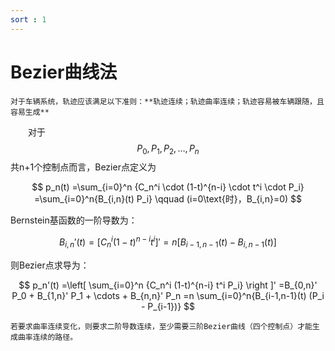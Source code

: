 ```yaml
---
sort : 1
---
```


# Bezier曲线法

```note
对于车辆系统，轨迹应该满足以下准则：**轨迹连续；轨迹曲率连续；轨迹容易被车辆跟随，且容易生成**
```
&emsp;&emsp;对于$$ P_0,P_1,P_2,\ldots,P_n $$共n+1个控制点而言，Bezier点定义为

$$ p_n(t)
=\sum_{i=0}^n {C_n^i \cdot (1-t)^{n-i} \cdot t^i \cdot P_i}
=\sum_{i=0}^n{B_{i,n}(t) P_i} 
\qquad (i=0\text{时}，B_{i,n}=0)
$$

Bernstein基函数的一阶导数为：

$$ 
B_{i,n}'(t)
=[C_n^i (1-t)^{n-i} t^i]'
=n[B_{i-1,n-1}(t) - B_{i,n-1}(t)]
$$

则Bezier点求导为：

$$ p_n'(t)
=\left[ \sum_{i=0}^n {C_n^i (1-t)^{n-i} t^i P_i} \right ]'
=B_{0,n}' P_0 + B_{1,n}' P_1 + \cdots + B_{n,n}' P_n
=n \sum_{i=0}^n{B_{i-1,n-1}(t) (P_i - P_{i-1})} 
$$

```note
若要求曲率连续变化，则要求二阶导数连续，至少需要三阶Bezier曲线（四个控制点）才能生成曲率连续的路径。
```

 

$$  $$
